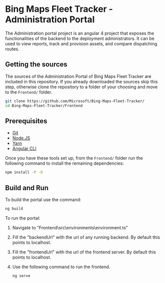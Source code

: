 # Bing Maps Fleet Tracker - Administration Portal

The Administration portal project is an angular 4 project that exposes the functionalities of the backend to the deployment administrators. It can be used to view reports, track and provision assets, and compare dispatching routes.

## Getting the sources

The sources of the Administration Portal of Bing Maps Fleet Tracker are included in this repository. If you already downloaded the sources skip this step, otherwise clone the repository to a folder of your choosing and move to the `Frontend/` folder.

``` Bash
git clone https://github.com/Microsoft/Bing-Maps-Fleet-Tracker/
cd Bing-Maps-Fleet-Tracker/Frontend
```

## Prerequisites

* [Git](https://git-scm.com/)
* [Node.JS](https://nodejs.org/en/)
* [Yarn](https://yarnpkg.com/lang/en/docs/install/)
* [Angular CLI](https://github.com/angular/angular-cli#installation)

Once you have these tools set up, from the `Frontend/` folder run the following command to install the remaining dependencies:

``` Bash
npm install -P -D
```

## Build and Run

To build the portal use the command:

``` Bash
ng build
```

To run the portal:

1. Navigate to "Frontend\src\environments\environment.ts"
2. Fill the "backendUrl" with the url of any running backend. By default this points to localhost.
3. Fill the "frontendUrl" with the url of the frontend server. By default this points to localhost.
4. Use the following command to run the frontend.

    ``` Bash
    ng serve
    ```